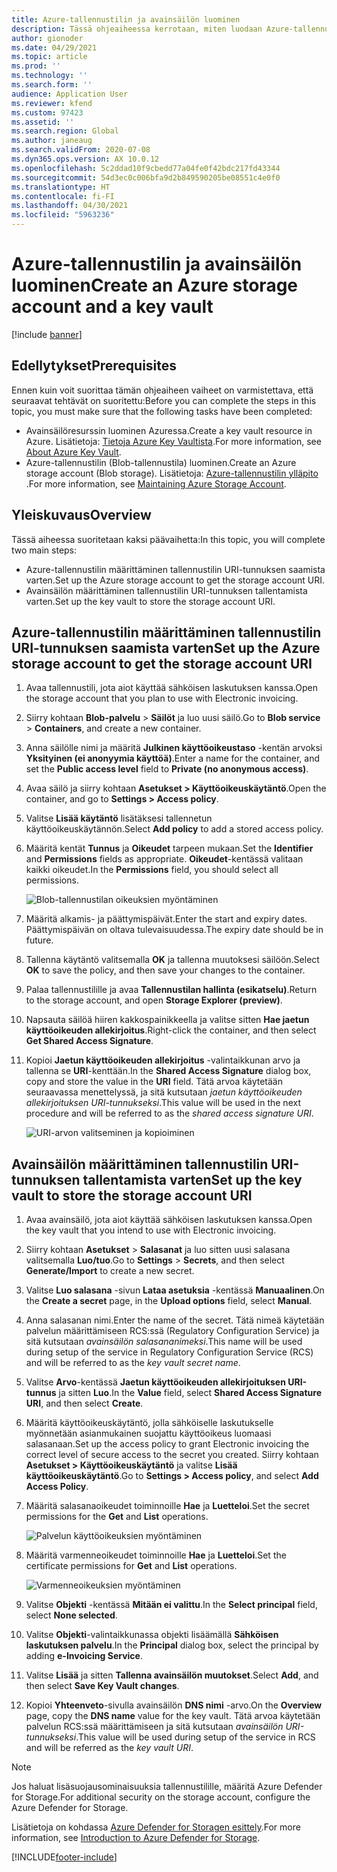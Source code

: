 ```yaml
---
title: Azure-tallennustilin ja avainsäilön luominen
description: Tässä ohjeaiheessa kerrotaan, miten luodaan Azure-tallennustili ja avainsäilö.
author: gionoder
ms.date: 04/29/2021
ms.topic: article
ms.prod: ''
ms.technology: ''
ms.search.form: ''
audience: Application User
ms.reviewer: kfend
ms.custom: 97423
ms.assetid: ''
ms.search.region: Global
ms.author: janeaug
ms.search.validFrom: 2020-07-08
ms.dyn365.ops.version: AX 10.0.12
ms.openlocfilehash: 5c2ddad10f9cbedd77a04fe0f42bdc217fd43344
ms.sourcegitcommit: 54d3ec0c006bfa9d2b849590205be08551c4e0f0
ms.translationtype: HT
ms.contentlocale: fi-FI
ms.lasthandoff: 04/30/2021
ms.locfileid: "5963236"
---
```

# <a name="create-an-azure-storage-account-and-a-key-vault"></a><span data-ttu-id="40680-103">Azure-tallennustilin ja avainsäilön luominen</span><span class="sxs-lookup"><span data-stu-id="40680-103">Create an Azure storage account and a key vault</span></span>

[!include [banner](../includes/banner.md)]

## <a name="prerequisites"></a><span data-ttu-id="40680-104">Edellytykset</span><span class="sxs-lookup"><span data-stu-id="40680-104">Prerequisites</span></span>

<span data-ttu-id="40680-105">Ennen kuin voit suorittaa tämän ohjeaiheen vaiheet on varmistettava, että seuraavat tehtävät on suoritettu:</span><span class="sxs-lookup"><span data-stu-id="40680-105">Before you can complete the steps in this topic, you must make sure that the following tasks have been completed:</span></span>

- <span data-ttu-id="40680-106">Avainsäilöresurssin luominen Azuressa.</span><span class="sxs-lookup"><span data-stu-id="40680-106">Create a key vault resource in Azure.</span></span> <span data-ttu-id="40680-107">Lisätietoja: [Tietoja Azure Key Vaultista](/azure/key-vault/general/overview).</span><span class="sxs-lookup"><span data-stu-id="40680-107">For more information, see [About Azure Key Vault](/azure/key-vault/general/overview).</span></span>
- <span data-ttu-id="40680-108">Azure-tallennustilin (Blob-tallennustila) luominen.</span><span class="sxs-lookup"><span data-stu-id="40680-108">Create an Azure storage account (Blob storage).</span></span> <span data-ttu-id="40680-109">Lisätietoja: [Azure-tallennustilin ylläpito ](/azure/storage/blobs/).</span><span class="sxs-lookup"><span data-stu-id="40680-109">For more information, see [Maintaining Azure Storage Account](/azure/storage/blobs/).</span></span>

## <a name="overview"></a><span data-ttu-id="40680-110">Yleiskuvaus</span><span class="sxs-lookup"><span data-stu-id="40680-110">Overview</span></span>

<span data-ttu-id="40680-111">Tässä aiheessa suoritetaan kaksi päävaihetta:</span><span class="sxs-lookup"><span data-stu-id="40680-111">In this topic, you will complete two main steps:</span></span>

- <span data-ttu-id="40680-112">Azure-tallennustilin määrittäminen tallennustilin URI-tunnuksen saamista varten.</span><span class="sxs-lookup"><span data-stu-id="40680-112">Set up the Azure storage account to get the storage account URI.</span></span>
- <span data-ttu-id="40680-113">Avainsäilön määrittäminen tallennustilin URI-tunnuksen tallentamista varten.</span><span class="sxs-lookup"><span data-stu-id="40680-113">Set up the key vault to store the storage account URI.</span></span>

## <a name="set-up-the-azure-storage-account-to-get-the-storage-account-uri"></a><span data-ttu-id="40680-114">Azure-tallennustilin määrittäminen tallennustilin URI-tunnuksen saamista varten</span><span class="sxs-lookup"><span data-stu-id="40680-114">Set up the Azure storage account to get the storage account URI</span></span>

1. <span data-ttu-id="40680-115">Avaa tallennustili, jota aiot käyttää sähköisen laskutuksen kanssa.</span><span class="sxs-lookup"><span data-stu-id="40680-115">Open the storage account that you plan to use with Electronic invoicing.</span></span>
2. <span data-ttu-id="40680-116">Siirry kohtaan **Blob-palvelu** \> **Säilöt** ja luo uusi säilö.</span><span class="sxs-lookup"><span data-stu-id="40680-116">Go to **Blob service** \> **Containers**, and create a new container.</span></span>
3. <span data-ttu-id="40680-117">Anna säilölle nimi ja määritä **Julkinen käyttöoikeustaso** -kentän arvoksi **Yksityinen (ei anonyymia käyttöä)**.</span><span class="sxs-lookup"><span data-stu-id="40680-117">Enter a name for the container, and set the **Public access level** field to **Private (no anonymous access)**.</span></span>
4. <span data-ttu-id="40680-118">Avaa säilö ja siirry kohtaan **Asetukset \> Käyttöoikeuskäytäntö**.</span><span class="sxs-lookup"><span data-stu-id="40680-118">Open the container, and go to **Settings \> Access policy**.</span></span>
5. <span data-ttu-id="40680-119">Valitse **Lisää käytäntö** lisätäksesi tallennetun käyttöoikeuskäytännön.</span><span class="sxs-lookup"><span data-stu-id="40680-119">Select **Add policy** to add a stored access policy.</span></span>
6. <span data-ttu-id="40680-120">Määritä kentät **Tunnus** ja **Oikeudet** tarpeen mukaan.</span><span class="sxs-lookup"><span data-stu-id="40680-120">Set the **Identifier** and **Permissions** fields as appropriate.</span></span> <span data-ttu-id="40680-121">**Oikeudet**-kentässä valitaan kaikki oikeudet.</span><span class="sxs-lookup"><span data-stu-id="40680-121">In the **Permissions** field, you should select all permissions.</span></span>

    ![Blob-tallennustilan oikeuksien myöntäminen](media/e-Invoicing-services-create-azure-resources-grant-blob-permissions.png)

7. <span data-ttu-id="40680-123">Määritä alkamis- ja päättymispäivät.</span><span class="sxs-lookup"><span data-stu-id="40680-123">Enter the start and expiry dates.</span></span> <span data-ttu-id="40680-124">Päättymispäivän on oltava tulevaisuudessa.</span><span class="sxs-lookup"><span data-stu-id="40680-124">The expiry date should be in future.</span></span>
8. <span data-ttu-id="40680-125">Tallenna käytäntö valitsemalla **OK** ja tallenna muutoksesi säilöön.</span><span class="sxs-lookup"><span data-stu-id="40680-125">Select **OK** to save the policy, and then save your changes to the container.</span></span>
9. <span data-ttu-id="40680-126">Palaa tallennustilille ja avaa **Tallennustilan hallinta (esikatselu)**.</span><span class="sxs-lookup"><span data-stu-id="40680-126">Return to the storage account, and open **Storage Explorer (preview)**.</span></span>
10. <span data-ttu-id="40680-127">Napsauta säilöä hiiren kakkospainikkeella ja valitse sitten **Hae jaetun käyttöoikeuden allekirjoitus**.</span><span class="sxs-lookup"><span data-stu-id="40680-127">Right-click the container, and then select **Get Shared Access Signature**.</span></span>
11. <span data-ttu-id="40680-128">Kopioi **Jaetun käyttöoikeuden allekirjoitus** -valintaikkunan arvo ja tallenna se **URI**-kenttään.</span><span class="sxs-lookup"><span data-stu-id="40680-128">In the **Shared Access Signature** dialog box, copy and store the value in the **URI** field.</span></span> <span data-ttu-id="40680-129">Tätä arvoa käytetään seuraavassa menettelyssä, ja sitä kutsutaan *jaetun käyttöoikeuden allekirjoituksen URI-tunnukseksi*.</span><span class="sxs-lookup"><span data-stu-id="40680-129">This value will be used in the next procedure and will be referred to as the *shared access signature URI*.</span></span>

    ![URI-arvon valitseminen ja kopioiminen](media/e-Invoicing-services-create-azure-resources-select-and-copy-uri.png)

## <a name="set-up-the-key-vault-to-store-the-storage-account-uri"></a><span data-ttu-id="40680-131">Avainsäilön määrittäminen tallennustilin URI-tunnuksen tallentamista varten</span><span class="sxs-lookup"><span data-stu-id="40680-131">Set up the key vault to store the storage account URI</span></span>

1. <span data-ttu-id="40680-132">Avaa avainsäilö, jota aiot käyttää sähköisen laskutuksen kanssa.</span><span class="sxs-lookup"><span data-stu-id="40680-132">Open the key vault that you intend to use with Electronic invoicing.</span></span>
2. <span data-ttu-id="40680-133">Siirry kohtaan **Asetukset** \> **Salasanat** ja luo sitten uusi salasana valitsemalla **Luo/tuo**.</span><span class="sxs-lookup"><span data-stu-id="40680-133">Go to **Settings** \> **Secrets**, and then select **Generate/Import** to create a new secret.</span></span>
3. <span data-ttu-id="40680-134">Valitse **Luo salasana** -sivun **Lataa asetuksia** -kentässä **Manuaalinen**.</span><span class="sxs-lookup"><span data-stu-id="40680-134">On the **Create a secret** page, in the **Upload options** field, select **Manual**.</span></span>
4. <span data-ttu-id="40680-135">Anna salasanan nimi.</span><span class="sxs-lookup"><span data-stu-id="40680-135">Enter the name of the secret.</span></span> <span data-ttu-id="40680-136">Tätä nimeä käytetään palvelun määrittämiseen RCS:ssä (Regulatory Configuration Service) ja sitä kutsutaan *avainsäilön salasananimeksi*.</span><span class="sxs-lookup"><span data-stu-id="40680-136">This name will be used during setup of the service in Regulatory Configuration Service (RCS) and will be referred to as the *key vault secret name*.</span></span>
5. <span data-ttu-id="40680-137">Valitse **Arvo**-kentässä **Jaetun käyttöoikeuden allekirjoituksen URI-tunnus** ja sitten **Luo**.</span><span class="sxs-lookup"><span data-stu-id="40680-137">In the **Value** field, select **Shared Access Signature URI**, and then select **Create**.</span></span>
6. <span data-ttu-id="40680-138">Määritä käyttöoikeuskäytäntö, jolla sähköiselle laskutukselle myönnetään asianmukainen suojattu käyttöoikeus luomaasi salasanaan.</span><span class="sxs-lookup"><span data-stu-id="40680-138">Set up the access policy to grant Electronic invoicing the correct level of secure access to the secret you created.</span></span> <span data-ttu-id="40680-139">Siirry kohtaan **Asetukset \> Käyttöoikeuskäytäntö** ja valitse **Lisää käyttöoikeuskäytäntö**.</span><span class="sxs-lookup"><span data-stu-id="40680-139">Go to **Settings \> Access policy**, and select **Add Access Policy**.</span></span>
7. <span data-ttu-id="40680-140">Määritä salasanaoikeudet toiminnoille **Hae** ja **Luetteloi**.</span><span class="sxs-lookup"><span data-stu-id="40680-140">Set the secret permissions for the **Get** and **List** operations.</span></span>

    ![Palvelun käyttöoikeuksien myöntäminen](media/e-Invoicing-services-create-azure-resources-grant-service-access.png)

8. <span data-ttu-id="40680-142">Määritä varmenneoikeudet toiminnoille **Hae** ja **Luetteloi**.</span><span class="sxs-lookup"><span data-stu-id="40680-142">Set the certificate permissions for **Get** and **List** operations.</span></span>

    ![Varmenneoikeuksien myöntäminen](media/e-Invoicing-services-create-azure-resources-grant-certificate-permission.png)

9. <span data-ttu-id="40680-144">Valitse **Objekti** -kentässä **Mitään ei valittu**.</span><span class="sxs-lookup"><span data-stu-id="40680-144">In the **Select principal** field, select **None selected**.</span></span>
10. <span data-ttu-id="40680-145">Valitse **Objekti**-valintaikkunassa objekti lisäämällä **Sähköisen laskutuksen palvelu**.</span><span class="sxs-lookup"><span data-stu-id="40680-145">In the **Principal** dialog box, select the principal by adding **e-Invoicing Service**.</span></span>
11. <span data-ttu-id="40680-146">Valitse **Lisää** ja sitten **Tallenna avainsäilön muutokset**.</span><span class="sxs-lookup"><span data-stu-id="40680-146">Select **Add**, and then select **Save Key Vault changes**.</span></span>
12. <span data-ttu-id="40680-147">Kopioi **Yhteenveto**-sivulla avainsäilön **DNS nimi** -arvo.</span><span class="sxs-lookup"><span data-stu-id="40680-147">On the **Overview** page, copy the **DNS name** value for the key vault.</span></span> <span data-ttu-id="40680-148">Tätä arvoa käytetään palvelun RCS:ssä määrittämiseen ja sitä kutsutaan *avainsäilön URI-tunnukseksi*.</span><span class="sxs-lookup"><span data-stu-id="40680-148">This value will be used during setup of the service in RCS and will be referred as the *key vault URI*.</span></span>

> [!NOTE]
> <span data-ttu-id="40680-149">Jos haluat lisäsuojausominaisuuksia tallennustilille, määritä Azure Defender for Storage.</span><span class="sxs-lookup"><span data-stu-id="40680-149">For additional security on the storage account, configure the Azure Defender for Storage.</span></span>
> 
> <span data-ttu-id="40680-150">Lisätietoja on kohdassa [Azure Defender for Storagen esittely](/azure/security-center/defender-for-storage-introduction).</span><span class="sxs-lookup"><span data-stu-id="40680-150">For more information, see [Introduction to Azure Defender for Storage](/azure/security-center/defender-for-storage-introduction).</span></span>


[!INCLUDE[footer-include](../../includes/footer-banner.md)]
